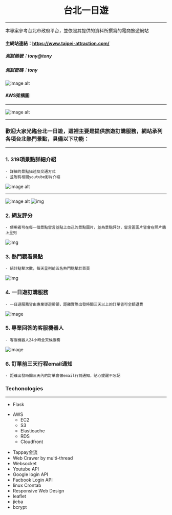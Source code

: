 <h1 align='center'>台北一日遊</h1>

<hr>

本專案參考台北市政府平台，並依照其提供的資料所撰寫的電商旅遊網站

#### 主網站連結：https://www.taipei-attraction.com/

##### 測試帳號：tony@tony
##### 測試密碼：tony

![image alt](http://d3nczlg85bnjib.cloudfront.net/購物車.png)

#### AWS架構圖

<hr>

![image alt](http://d3nczlg85bnjib.cloudfront.net/AWS架構圖之三.png)

<hr>

### 歡迎大家光臨台北一日遊，這裡主要是提供旅遊訂購服務，網站承列各項台北熱門景點，具備以下功能：
<hr>

### 1. 319項景點詳細介紹
    - 詳細的景點描述及交通方式
    - 並附有相關youtube影片介紹

![image alt](http://d3nczlg85bnjib.cloudfront.net/所有景點.png)



---


![image alt](http://d3nczlg85bnjib.cloudfront.net/詳細介紹.png)
![img](http://d3nczlg85bnjib.cloudfront.net/士林官邸.png)

### 2. 網友評分

    - 使用者可在每一個景點留言並貼上自己的景點圖片，並為景點評分，留言區圖片皆會在照片牆上呈列
    
![img](http://d3nczlg85bnjib.cloudfront.net/留言區留言.png)
### 3. 熱門觀看景點
    - 統計點擊次數，每天呈列前五名熱門點擊於首頁
![img](http://d3nczlg85bnjib.cloudfront.net/熱門瀏覽.png)
### 4. 一日遊訂購服務
    - 一日遊服務皆由專業導遊帶領，距離實際出發時間三天以上的訂單皆可全額退費
![image](http://d3nczlg85bnjib.cloudfront.net/訂購資訊.png)

### 5. 專業回答的客服機器人
    - 客服機器人24小時全天候服務
![image](http://d3nczlg85bnjib.cloudfront.net/客服機器人.png)
### 6. 訂單前三天行程email通知
    - 距離出發時間三天內的訂單會做email行前通知，貼心提醒不忘記



### Techonologies
<hr/>
<ul>
    <li>Flask</li>
</ul>
<ul>
    <li>AWS
        <ul>
            <li>EC2</li>
            <li>S3</li>
            <li>Elasticache</li>
            <li>RDS</li>
            <li>Cloudfront</li>
        </ul>
    </li>
</ul>
<ul>
    <li>Tappay金流</li>
    <li>Web Crawer by multi-thread</li>
    <li>Websocket</li>
    <li>Youtube API</li>
    <li>Google login API</li>
    <li>Facbook Login API</li>
    <li>linux Crontab</li>
    <li>Responsive Web Design</li>
    <li>leaflet</li>
    <li>jieba</li>
    <li>bcrypt</li>
</ul>